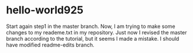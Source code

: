 # hello-world925
Start again
step1 in the master branch.
Now, I am trying to make some changes to my reademe.txt in my repository.
Just now I revised the master branch according to the tutorial, but it seems I made a mistake. I should have modified readme-edits branch.
